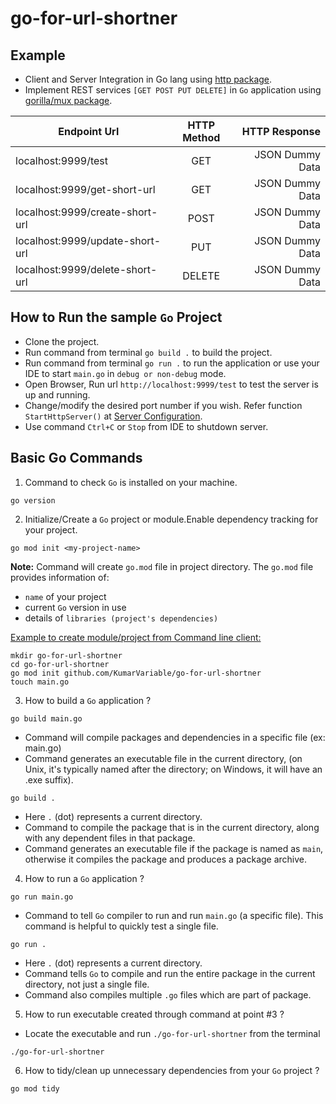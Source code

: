 # go-for-url-shortner

## Example ##
- Client and Server Integration in Go lang using [http package](https://pkg.go.dev/net/http).
- Implement REST services `[GET POST PUT DELETE]` in `Go` application using [gorilla/mux package](https://pkg.go.dev/github.com/gorilla/mux#section-readme).

| Endpoint Url                          |      HTTP Method     |  HTTP Response       |
|---------------------------------------|:--------------------:|---------------------:|
| localhost:9999/test                   |  GET                 | JSON Dummy Data      |
| localhost:9999/get-short-url          |  GET                 | JSON Dummy Data      |
| localhost:9999/create-short-url       |  POST                | JSON Dummy Data      |
| localhost:9999/update-short-url       |  PUT                 | JSON Dummy Data      |
| localhost:9999/delete-short-url       |  DELETE              | JSON Dummy Data      |

## How to Run the sample `Go` Project ##

* Clone the project.
* Run command from terminal `go build .` to build the project. 
* Run command from terminal `go run .` to run the application or use your IDE to start `main.go` in `debug or non-debug` mode. 
* Open Browser, Run url `http://localhost:9999/test` to test the server is up and running.
* Change/modify the desired port number if you wish. Refer function `StartHttpServer()` at [Server Configuration](server/serverConfig.go).
* Use command `Ctrl+C` or `Stop` from IDE to shutdown server.


## Basic Go Commands ##
1. Command to check `Go` is installed on your machine.

```text
go version
```
2. Initialize/Create a `Go` project or module.Enable dependency tracking for your project.

```text
go mod init <my-project-name>
```
<strong>Note:</strong> Command will create `go.mod` file in project directory. The `go.mod` file provides information of:
- `name` of your project
- current `Go` version in use
- details of `libraries (project's dependencies)`

<u>Example to create module/project from Command line client:</u>

```text
mkdir go-for-url-shortner
cd go-for-url-shortner
go mod init github.com/KumarVariable/go-for-url-shortner
touch main.go
```

3. How to build a `Go` application ?

```text
go build main.go
```
- Command will compile packages and dependencies in a specific file (ex: main.go)
- Command generates an executable file in the current directory, (on Unix, it's typically named after the directory; on Windows, it will have an .exe suffix).

```text
go build .
```
- Here `.` (dot) represents a current directory.
- Command to compile the package that is in the current directory, along with any dependent files in that package.
- Command generates an executable file if the package is named as `main`, otherwise it compiles the package and produces a package archive.

4. How to run a `Go` application ?

```text
go run main.go
```
- Command to tell `Go` compiler to run and run `main.go` (a specific file). This command is helpful to quickly test a single file.

```text
go run .
```
- Here `.` (dot) represents a current directory.
- Command tells `Go` to compile and run the entire package in the current directory, not just a single file.
- Command also compiles multiple `.go` files which are part of package.

5. How to run executable created through command at point #3 ?

- Locate the executable and run `./go-for-url-shortner` from the terminal

```text
./go-for-url-shortner
```

6. How to tidy/clean up unnecessary dependencies from your `Go` project ?

```text
go mod tidy
```


